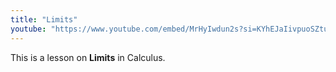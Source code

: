 ```yaml
---
title: "Limits"
youtube: "https://www.youtube.com/embed/MrHyIwdun2s?si=KYhEJaIivpuoSZtu"
---
```


This is a lesson on **Limits** in Calculus.
